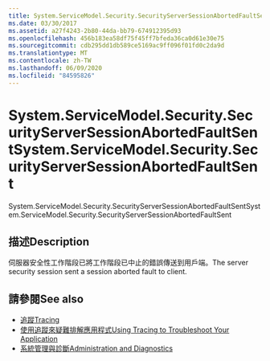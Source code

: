 ```yaml
---
title: System.ServiceModel.Security.SecurityServerSessionAbortedFaultSent
ms.date: 03/30/2017
ms.assetid: a27f4243-2b80-44da-bb79-674912395d93
ms.openlocfilehash: 456b183ea58df75f45ff7bfeda36ca0d61e30e75
ms.sourcegitcommit: cdb295dd1db589ce5169ac9ff096f01fd0c2da9d
ms.translationtype: MT
ms.contentlocale: zh-TW
ms.lasthandoff: 06/09/2020
ms.locfileid: "84595826"
---
```

# <a name="systemservicemodelsecuritysecurityserversessionabortedfaultsent"></a><span data-ttu-id="66574-102">System.ServiceModel.Security.SecurityServerSessionAbortedFaultSent</span><span class="sxs-lookup"><span data-stu-id="66574-102">System.ServiceModel.Security.SecurityServerSessionAbortedFaultSent</span></span>
<span data-ttu-id="66574-103">System.ServiceModel.Security.SecurityServerSessionAbortedFaultSent</span><span class="sxs-lookup"><span data-stu-id="66574-103">System.ServiceModel.Security.SecurityServerSessionAbortedFaultSent</span></span>  
  
## <a name="description"></a><span data-ttu-id="66574-104">描述</span><span class="sxs-lookup"><span data-stu-id="66574-104">Description</span></span>  
 <span data-ttu-id="66574-105">伺服器安全性工作階段已將工作階段已中止的錯誤傳送到用戶端。</span><span class="sxs-lookup"><span data-stu-id="66574-105">The server security session sent a session aborted fault to client.</span></span>  
  
## <a name="see-also"></a><span data-ttu-id="66574-106">請參閱</span><span class="sxs-lookup"><span data-stu-id="66574-106">See also</span></span>

- [<span data-ttu-id="66574-107">追蹤</span><span class="sxs-lookup"><span data-stu-id="66574-107">Tracing</span></span>](index.md)
- [<span data-ttu-id="66574-108">使用追蹤來疑難排解應用程式</span><span class="sxs-lookup"><span data-stu-id="66574-108">Using Tracing to Troubleshoot Your Application</span></span>](using-tracing-to-troubleshoot-your-application.md)
- [<span data-ttu-id="66574-109">系統管理與診斷</span><span class="sxs-lookup"><span data-stu-id="66574-109">Administration and Diagnostics</span></span>](../index.md)
